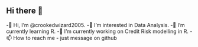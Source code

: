 ## Hi there 👋
-👋 Hi, I’m @crookedwizard2005.
-👀 I’m interested in Data Analysis.
-🌱 I’m currently learning R.
-🔭 I’m currently working on Credit Risk modelling in R.
-📫 How to reach me - just message on github 
